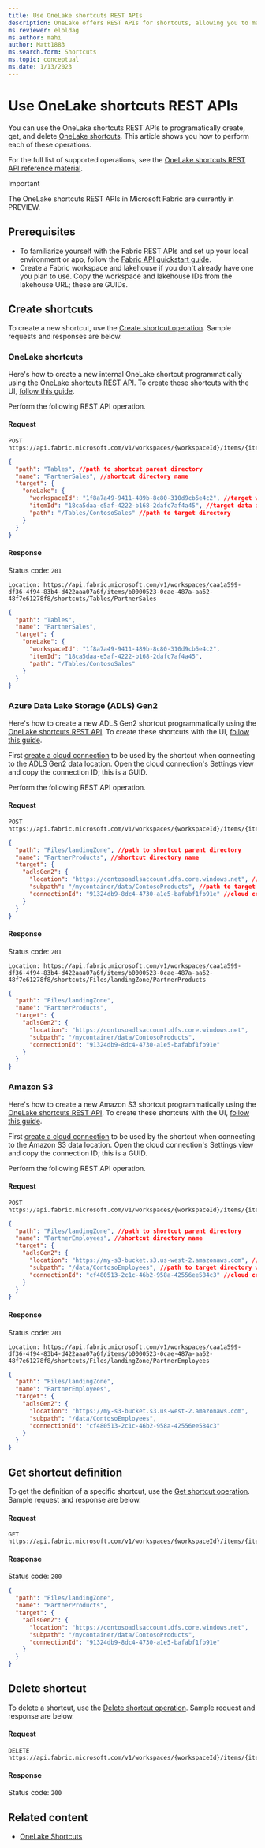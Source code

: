 ```yaml
---
title: Use OneLake shortcuts REST APIs
description: OneLake offers REST APIs for shortcuts, allowing you to manage shortcut definitions within OneLake. Learn how to use these REST APIs.
ms.reviewer: eloldag
ms.author: mahi
author: Matt1883
ms.search.form: Shortcuts
ms.topic: conceptual
ms.date: 1/13/2023
---
```


# Use OneLake shortcuts REST APIs

You can use the OneLake shortcuts REST APIs to programatically create, get, and delete [OneLake shortcuts](onelake-shortcuts.md). This article shows you how to perform each of these operations.

For the full list of supported operations, see the [OneLake shortcuts REST API reference material](/rest/api/fabric/core/onelake-shortcuts).

> [!IMPORTANT]
> The OneLake shortcuts REST APIs in Microsoft Fabric are currently in PREVIEW.

## Prerequisites

* To familiarize yourself with the Fabric REST APIs and set up your local environment or app, follow the [Fabric API quickstart guide](/rest/api/fabric/articles/get-started/fabric-api-quickstart).  
* Create a Fabric workspace and lakehouse if you don't already have one you plan to use. Copy the workspace and lakehouse IDs from the lakehouse URL; these are GUIDs.

## Create shortcuts

To create a new shortcut, use the [Create shortcut operation](/rest/api/fabric/core/onelake-shortcuts/create-shortcut). Sample requests and responses are below.

### OneLake shortcuts

Here's how to create a new internal OneLake shortcut programmatically using the [OneLake shortcuts REST API](/rest/api/fabric/core/onelake-shortcuts/create-shortcut). To create these shortcuts with the UI, [follow this guide](create-onelake-shortcut.md).

Perform the following REST API operation.

#### Request

```http
POST https://api.fabric.microsoft.com/v1/workspaces/{workspaceId}/items/{itemId}/shortcuts
```

```json
{
  "path": "Tables", //path to shortcut parent directory
  "name": "PartnerSales", //shortcut directory name
  "target": {
    "oneLake": {
      "workspaceId": "1f8a7a49-9411-489b-8c80-310d9cb5e4c2", //target workspace ID
      "itemId": "18ca5daa-e5af-4222-b168-2dafc7af4a45", //target data item ID (e.g., a lakehouse)
      "path": "/Tables/ContosoSales" //path to target directory
    }
  }
}
```

#### Response

Status code: `201`

```http
Location: https://api.fabric.microsoft.com/v1/workspaces/caa1a599-df36-4f94-83b4-d422aaa07a6f/items/b0000523-0cae-487a-aa62-48f7e61278f8/shortcuts/Tables/PartnerSales
```

```json
{
  "path": "Tables",
  "name": "PartnerSales",
  "target": {
    "oneLake": {
      "workspaceId": "1f8a7a49-9411-489b-8c80-310d9cb5e4c2",
      "itemId": "18ca5daa-e5af-4222-b168-2dafc7af4a45",
      "path": "/Tables/ContosoSales"
    }
  }
}
```

### Azure Data Lake Storage (ADLS) Gen2

Here's how to create a new ADLS Gen2 shortcut programmatically using the [OneLake shortcuts REST API](/rest/api/fabric/core/onelake-shortcuts/create-shortcut). To create these shortcuts with the UI, [follow this guide](create-adls-shortcut.md).

First [create a cloud connection](../data-factory/data-source-management.md#add-a-data-source) to be used by the shortcut when connecting to the ADLS Gen2 data location. Open the cloud connection's Settings view and copy the connection ID; this is a GUID.

Perform the following REST API operation.

#### Request

```http
POST https://api.fabric.microsoft.com/v1/workspaces/{workspaceId}/items/{itemId}/shortcuts
```

```json
{
  "path": "Files/landingZone", //path to shortcut parent directory
  "name": "PartnerProducts", //shortcut directory name
  "target": {
    "adlsGen2": {
      "location": "https://contosoadlsaccount.dfs.core.windows.net", //ADLS Gen2 account endpoint
      "subpath": "/mycontainer/data/ContosoProducts", //path to target directory (including container)
      "connectionId": "91324db9-8dc4-4730-a1e5-bafabf1fb91e" //cloud connection ID for the ADLS Gen2 account with the same location
    }
  }
}
```

#### Response

Status code: `201`

```http
Location: https://api.fabric.microsoft.com/v1/workspaces/caa1a599-df36-4f94-83b4-d422aaa07a6f/items/b0000523-0cae-487a-aa62-48f7e61278f8/shortcuts/Files/landingZone/PartnerProducts
```

```json
{
  "path": "Files/landingZone",
  "name": "PartnerProducts",
  "target": {
    "adlsGen2": {
      "location": "https://contosoadlsaccount.dfs.core.windows.net",
      "subpath": "/mycontainer/data/ContosoProducts",
      "connectionId": "91324db9-8dc4-4730-a1e5-bafabf1fb91e"
    }
  }
}
```

### Amazon S3

Here's how to create a new Amazon S3 shortcut programmatically using the [OneLake shortcuts REST API](/rest/api/fabric/core/onelake-shortcuts/create-shortcut). To create these shortcuts with the UI, [follow this guide](create-s3-shortcut.md).

First [create a cloud connection](../data-factory/data-source-management.md#add-a-data-source) to be used by the shortcut when connecting to the Amazon S3 data location. Open the cloud connection's Settings view and copy the connection ID; this is a GUID.

Perform the following REST API operation.

#### Request

```http
POST https://api.fabric.microsoft.com/v1/workspaces/{workspaceId}/items/{itemId}/shortcuts
```

```json
{
  "path": "Files/landingZone", //path to shortcut parent directory
  "name": "PartnerEmployees", //shortcut directory name
  "target": {
    "adlsGen2": {
      "location": "https://my-s3-bucket.s3.us-west-2.amazonaws.com", //Amazon AWS S3 bucket endpoint (virtual hosted style)
      "subpath": "/data/ContosoEmployees", //path to target directory within bucket
      "connectionId": "cf480513-2c1c-46b2-958a-42556ee584c3" //cloud connection ID for the Amazon S3 bucket with the same location
    }
  }
}
```

#### Response

Status code: `201`

```http
Location: https://api.fabric.microsoft.com/v1/workspaces/caa1a599-df36-4f94-83b4-d422aaa07a6f/items/b0000523-0cae-487a-aa62-48f7e61278f8/shortcuts/Files/landingZone/PartnerEmployees
```

```json
{
  "path": "Files/landingZone",
  "name": "PartnerEmployees",
  "target": {
    "adlsGen2": {
      "location": "https://my-s3-bucket.s3.us-west-2.amazonaws.com",
      "subpath": "/data/ContosoEmployees",
      "connectionId": "cf480513-2c1c-46b2-958a-42556ee584c3"
    }
  }
}
```

## Get shortcut definition

To get the definition of a specific shortcut, use the [Get shortcut operation](/rest/api/fabric/core/onelake-shortcuts/get-shortcut). Sample request and response are below.

#### Request

```http
GET https://api.fabric.microsoft.com/v1/workspaces/{workspaceId}/items/{itemId}/shortcuts/{shortcutPath}/{shortcutName}
```

#### Response

Status code: `200`

```json
{
  "path": "Files/landingZone",
  "name": "PartnerProducts",
  "target": {
    "adlsGen2": {
      "location": "https://contosoadlsaccount.dfs.core.windows.net",
      "subpath": "/mycontainer/data/ContosoProducts",
      "connectionId": "91324db9-8dc4-4730-a1e5-bafabf1fb91e"
    }
  }
}
```

## Delete shortcut

To delete a shortcut, use the [Delete shortcut operation](/rest/api/fabric/core/onelake-shortcuts/create-shortcut). Sample request and response are below.

#### Request

```http
DELETE https://api.fabric.microsoft.com/v1/workspaces/{workspaceId}/items/{itemId}/shortcuts/{shortcutPath}/{shortcutName}
```

#### Response

Status code: `200`

## Related content

- [OneLake Shortcuts](onelake-shortcuts.md)